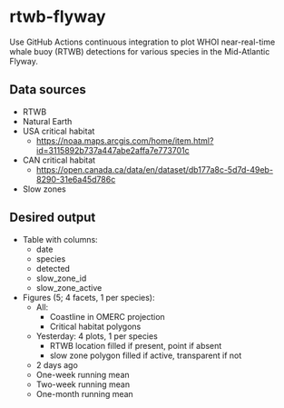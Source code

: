 
<!-- README.md is generated from README.Rmd. Please edit that file -->

# rtwb-flyway

<!-- badges: start -->
<!-- badges: end -->

Use GitHub Actions continuous integration to plot WHOI near-real-time
whale buoy (RTWB) detections for various species in the Mid-Atlantic
Flyway.

## Data sources

- RTWB
- Natural Earth
- USA critical habitat
  - <https://noaa.maps.arcgis.com/home/item.html?id=3115892b737a447abe2affa7e773701c>
- CAN critical habitat
  - <https://open.canada.ca/data/en/dataset/db177a8c-5d7d-49eb-8290-31e6a45d786c>
- Slow zones

## Desired output

- Table with columns:
  - date
  - species
  - detected
  - slow_zone_id
  - slow_zone_active
- Figures (5; 4 facets, 1 per species):
  - All:
    - Coastline in OMERC projection
    - Critical habitat polygons
  - Yesterday: 4 plots, 1 per species
    - RTWB location filled if present, point if absent
    - slow zone polygon filled if active, transparent if not
  - 2 days ago
  - One-week running mean
  - Two-week running mean
  - One-month running mean
